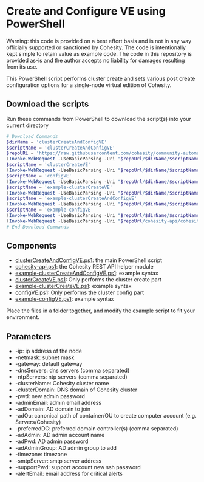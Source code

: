 # Create and Configure VE using PowerShell

Warning: this code is provided on a best effort basis and is not in any way officially supported or sanctioned by Cohesity. The code is intentionally kept simple to retain value as example code. The code in this repository is provided as-is and the author accepts no liability for damages resulting from its use.

This PowerShell script performs cluster create and sets various post create configuration options for a single-node virtual edition of Cohesity.

## Download the scripts

Run these commands from PowerShell to download the script(s) into your current directory

```powershell
# Download Commands
$dirName = 'clusterCreateAndConfigVE'
$scriptName = 'clusterCreateAndConfigVE'
$repoURL = 'https://raw.githubusercontent.com/cohesity/community-automation-samples/main/powershell'
(Invoke-WebRequest -UseBasicParsing -Uri "$repoUrl/$dirName/$scriptName.ps1").content | Out-File "$scriptName.ps1"; (Get-Content "$scriptName.ps1") | Set-Content "$scriptName.ps1"
$scriptName = 'clusterCreateVE'
(Invoke-WebRequest -UseBasicParsing -Uri "$repoUrl/$dirName/$scriptName.ps1").content | Out-File "$scriptName.ps1"; (Get-Content "$scriptName.ps1") | Set-Content "$scriptName.ps1"
$scriptName = 'configVE'
(Invoke-WebRequest -UseBasicParsing -Uri "$repoUrl/$dirName/$scriptName.ps1").content | Out-File "$scriptName.ps1"; (Get-Content "$scriptName.ps1") | Set-Content "$scriptName.ps1"
$scriptName = 'example-clusterCreateVE'
(Invoke-WebRequest -UseBasicParsing -Uri "$repoUrl/$dirName/$scriptName.ps1").content | Out-File "$scriptName.ps1"; (Get-Content "$scriptName.ps1") | Set-Content "$scriptName.ps1"
$scriptName = 'example-clusterCreateAndConfigVE'
(Invoke-WebRequest -UseBasicParsing -Uri "$repoUrl/$dirName/$scriptName.ps1").content | Out-File "$scriptName.ps1"; (Get-Content "$scriptName.ps1") | Set-Content "$scriptName.ps1"
$scriptName = 'example-configVE'
(Invoke-WebRequest -UseBasicParsing -Uri "$repoUrl/$dirName/$scriptName.ps1").content | Out-File "$scriptName.ps1"; (Get-Content "$scriptName.ps1") | Set-Content "$scriptName.ps1"
(Invoke-WebRequest -UseBasicParsing -Uri "$repoUrl/cohesity-api/cohesity-api.ps1").content | Out-File cohesity-api.ps1; (Get-Content cohesity-api.ps1) | Set-Content cohesity-api.ps1
# End Download Commands
```

## Components

* [clusterCreateAndConfigVE.ps1](https://raw.githubusercontent.com/cohesity/community-automation-samples/main/powershell/clusterCreateAndConfigVE/clusterCreateAndConfigVE.ps1): the main PowerShell script
* [cohesity-api.ps1](https://raw.githubusercontent.com/cohesity/community-automation-samples/main/powershell/cohesity-api/cohesity-api.ps1): the Cohesity REST API helper module
* [example-clusterCreateAndConfigVE.ps1](https://raw.githubusercontent.com/cohesity/community-automation-samples/main/powershell/clusterCreateAndConfigVE/example-clusterCreateAndConfigVE.ps1): example syntax
* [clusterCreateVE.ps1](https://raw.githubusercontent.com/cohesity/community-automation-samples/main/powershell/clusterCreateAndConfigVE/clusterCreateVE.ps1): Only performs the cluster create part
* [example-clusterCreateVE.ps1](https://raw.githubusercontent.com/cohesity/community-automation-samples/main/powershell/clusterCreateAndConfigVE/example-clusterCreateVE.ps1): example syntax
* [configVE.ps1](https://raw.githubusercontent.com/cohesity/community-automation-samples/main/powershell/clusterCreateAndConfigVE/configVE.ps1): Only performs the cluster config part
* [example-configVE.ps1](https://raw.githubusercontent.com/cohesity/community-automation-samples/main/powershell/clusterCreateAndConfigVE/example-configVE.ps1): example syntax

Place the files in a folder together, and modify the example script to fit your environment.

## Parameters

* -ip: ip address of the node
* -netmask: subnet mask
* -gateway: default gateway
* -dnsServers: dns servers (comma separated)
* -ntpServers: ntp servers (comma separated)
* -clusterName: Cohesity cluster name
* -clusterDomain: DNS domain of Cohesity cluster
* -pwd: new admin password
* -adminEmail: admin email address
* -adDomain: AD domain to join
* -adOu: canonical path of container/OU to create computer account (e.g. Servers/Cohesity)
* -preferredDC: preferred domain controller(s) (comma separated)
* -adAdmin: AD admin account name
* -adPwd: AD admin password
* -adAdminGroup: AD admin group to add
* -timezone: timezone
* -smtpServer: smtp server address
* -supportPwd: support account new ssh password
* -alertEmail: email address for critical alerts
